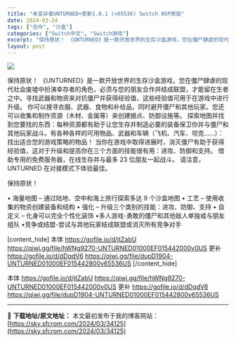 ```yaml
---
title: "未变异者UNTURNED+更新1.0.1 (v65536) Switch NSP原版"
date: 2024-03-24
tags: ["合作", "沙盒"]
categories: ["Switch中文", "Switch游戏"]
excerpt: "保持原状！ 《UNTURNED》是一款开放世界的生存沙盒游戏，您在僵尸肆虐的现代社会废墟中扮演幸存者的角色，必须与您的朋友合作并结成联盟，才能留在生者之中。寻找武器和物资来对抗僵尸并获得经验值，这些经验值可用于在游戏中进行升级。 你可以搜寻衣服、武器、食物和补给品，同时避开僵尸和其他玩家。您还可以收&hellip;"
layout: post
---
```


<img class="aligncenter" src="https://sky.sfcrom.com/wp-content/uploads/2024/03/20240329095251-e6969.jpeg" />

保持原状！
《UNTURNED》是一款开放世界的生存沙盒游戏，您在僵尸肆虐的现代社会废墟中扮演幸存者的角色，必须与您的朋友合作并结成联盟，才能留在生者之中。寻找武器和物资来对抗僵尸并获得经验值，这些经验值可用于在游戏中进行升级。
你可以搜寻衣服、武器、食物和补给品，同时避开僵尸和其他玩家。您还可以收集和制作资源（木材、金属等）来创建据点、防御设施等。
探索地图并找到您要找的东西：每种资源都有助于让您生存并制造必要的装备保卫你并与僵尸和其他玩家战斗。有各种各样的可用物品、武器和车辆（飞机、汽车、坦克……）：找出适合您的游戏策略的物品！
当你在游戏中取得进展时，消灭僵尸有助于获得经验值，这对于升级和提高你在三个方面的技能很有用：进攻、防御和支持。
借助专用的免费服务器，在线生存并与最多 23 位朋友一起战斗。
请注意，UNTURNED 在对接模式下体验最佳。

保持原状！

• 海量地图 – 通过陆地、空中和海上旅行探索多达 9 个沙盒地图
• 工艺 – 使用收集的物资创建装备和结构
• 强化 – 升级三个类别的技能：进攻、防御、支持
• 自定义 – 化身可以完全个性化装饰
•多人游戏-勇敢的僵尸和其他敌人单独或与朋友组队
•竞争或结盟-尝试与其他玩家结成联盟或消灭所有竞争对手

[content_hide]
本体
https://gofile.io/d/jtZabU
https://qiwi.gg/file/hWNg9270-UNTURNED01000EF015442000v0US
更补
https://gofile.io/d/dDqdV6
https://qiwi.gg/file/dupD1904-UNTURNED01000EF015442800v65536US
[/content_hide]

<!--wechatfans start-->
本体
https://gofile.io/d/jtZabU
https://qiwi.gg/file/hWNg9270-UNTURNED01000EF015442000v0US
更补
https://gofile.io/d/dDqdV6
https://qiwi.gg/file/dupD1904-UNTURNED01000EF015442800v65536US
<!--wechatfans end-->

---
📖 **下载地址/原文地址：** 本文最初发布于我的博客网站：[https://sky.sfcrom.com/2024/03/34125](https://sky.sfcrom.com/2024/03/34125)
